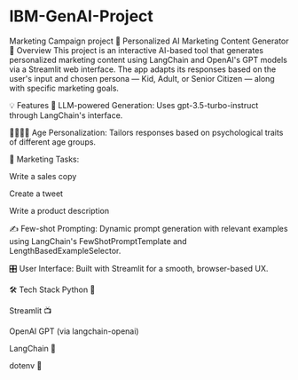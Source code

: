# IBM-GenAI-Project
Marketing Campaign project
🎯 Personalized AI Marketing Content Generator
🚀 Overview
This project is an interactive AI-based tool that generates personalized marketing content using LangChain and OpenAI's GPT models via a Streamlit web interface. The app adapts its responses based on the user's input and chosen persona — Kid, Adult, or Senior Citizen — along with specific marketing goals.

💡 Features
🧠 LLM-powered Generation: Uses gpt-3.5-turbo-instruct through LangChain's interface.

🧒👩‍💼👴 Age Personalization: Tailors responses based on psychological traits of different age groups.

📢 Marketing Tasks:

Write a sales copy

Create a tweet

Write a product description

✍️ Few-shot Prompting: Dynamic prompt generation with relevant examples using LangChain's FewShotPromptTemplate and LengthBasedExampleSelector.

🎛️ User Interface: Built with Streamlit for a smooth, browser-based UX.

🛠️ Tech Stack
Python 🐍

Streamlit 📺

OpenAI GPT (via langchain-openai)

LangChain 🔗

dotenv 🌱
